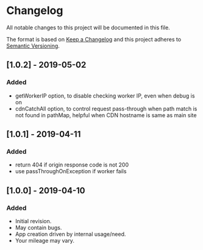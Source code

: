 # Changelog
All notable changes to this project will be documented in this file.

The format is based on [Keep a Changelog](http://keepachangelog.com/en/1.0.0/)
and this project adheres to [Semantic Versioning](http://semver.org/spec/v2.0.0.html).

## [1.0.2] - 2019-05-02
### Added
- getWorkerIP option, to disable checking worker IP, even when debug is on
- cdnCatchAll option, to control request pass-through when path match is
  not found in pathMap, helpful when CDN hostname is same as main site

## [1.0.1] - 2019-04-11
### Added
- return 404 if origin response code is not 200
- use passThroughOnException if worker fails

## [1.0.0] - 2019-04-10
### Added
- Initial revision.
- May contain bugs.
- App creation driven by internal usage/need.
- Your mileage may vary.
